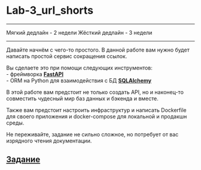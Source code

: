 # Lab-3_url_shorts
______________________________________________________________________________

Мягкий дедлайн - 2 недели
Жёсткий дедлайн - 3 недели

______________________________________________________________________________
Давайте начнём с чего-то простого. В данной работе вам нужно будет написать простой сервис сокращения ссылок.

Вы сделаете это при помощи следующих инструментов:  
    - фреймворка [**FastAPI**](https://fastapi.tiangolo.com/)  
    - ORM на Python для взаимодействия с БД [**SQLAlchemy**](https://www.sqlalchemy.org/)


В этой работе вам предстоит не только создать API, но и наконец-то совместить чудесный мир баз данных и бэкенда и вместе.

Также вам предстоит настроить инфраструктур и написать Dockerfile для своего приложения и docker-compose для локальной и продакшн среды.

Не переживайте, задание не сильно сложное, но потребует от вас изрядного чтения документации.

## [**Задание**](Task.md)
